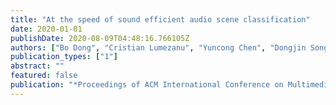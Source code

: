 ```yaml
---
title: "At the speed of sound efficient audio scene classification"
date: 2020-01-01
publishDate: 2020-08-09T04:48:16.766105Z
authors: ["Bo Dong", "Cristian Lumezanu", "Yuncong Chen", "Dongjin Song", "Takehiko Mizoguchi", "Haifeng Chen", "Latifur Khan"]
publication_types: ["1"]
abstract: ""
featured: false
publication: "*Proceedings of ACM International Conference on Multimedia Retrieval (ICMR)*"
---
```


